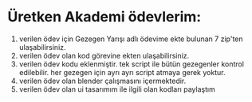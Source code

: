 # Üretken Akademi ödevlerim:
1. verilen ödev için Gezegen Yarışı adlı ödevime ekte bulunan 7 zip'ten ulaşabilirsiniz.
2. verilen ödev olan kod görevine ekten ulaşabilirsiniz.
3. verilen ödev kodu eklenmiştir. tek script ile bütün gezegenler kontrol edilebilir. her gezegen için ayrı ayrı script atmaya gerek yoktur.
5. verilen ödev olan blender çalışmasını içermektedir.
6. verilen ödev olan ui tasarımım ile ilgili olan kodları paylaştım
